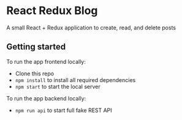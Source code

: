 # React Redux Blog

A small React + Redux application to create, read, and delete posts

## Getting started

To run the app frontend locally:

- Clone this repo
- `npm install` to install all required dependencies
- `npm start` to start the local server

To run the app backend locally:

- `npm run api` to start full fake REST API
